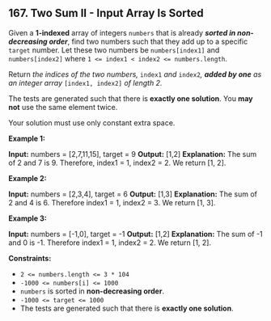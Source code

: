 ## 167. Two Sum II - Input Array Is Sorted

Given a **1-indexed** array of integers `numbers` that is already **_sorted in non-decreasing order_**, find two numbers such that they add up to a specific `target` number. Let these two numbers be `numbers[index1]` and `numbers[index2]` where `1 <= index1 < index2 <= numbers.length`.

Return _the indices of the two numbers,_ `index1` _and_ `index2`_, **added by one** as an integer array_ `[index1, index2]` _of length 2._

The tests are generated such that there is **exactly one solution**. You **may not** use the same element twice.

Your solution must use only constant extra space.

**Example 1:**

**Input:** numbers = \[2,7,11,15\], target = 9
**Output:** \[1,2\]
**Explanation:** The sum of 2 and 7 is 9. Therefore, index1 = 1, index2 = 2. We return \[1, 2\].

**Example 2:**

**Input:** numbers = \[2,3,4\], target = 6
**Output:** \[1,3\]
**Explanation:** The sum of 2 and 4 is 6. Therefore index1 = 1, index2 = 3. We return \[1, 3\].

**Example 3:**

**Input:** numbers = \[\-1,0\], target = -1
**Output:** \[1,2\]
**Explanation:** The sum of -1 and 0 is -1. Therefore index1 = 1, index2 = 2. We return \[1, 2\].

**Constraints:**

- `2 <= numbers.length <= 3 * 104`
- `-1000 <= numbers[i] <= 1000`
- `numbers` is sorted in **non-decreasing order**.
- `-1000 <= target <= 1000`
- The tests are generated such that there is **exactly one solution**.
